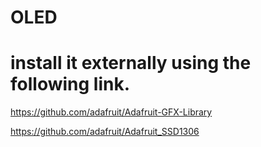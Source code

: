 # OLED
# install it externally using the following link.

https://github.com/adafruit/Adafruit-GFX-Library

https://github.com/adafruit/Adafruit_SSD1306
